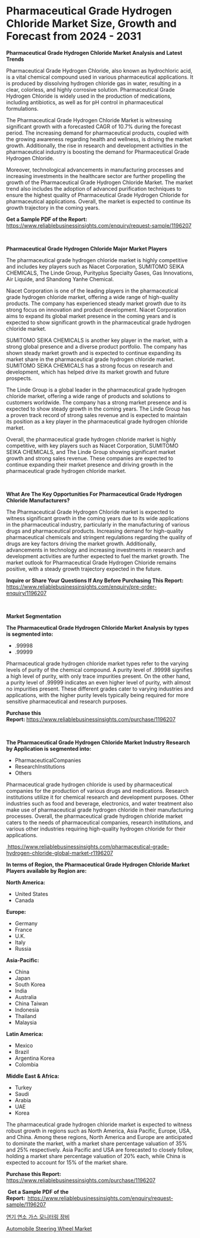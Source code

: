<p><h1>Pharmaceutical Grade Hydrogen Chloride Market Size, Growth and Forecast from 2024 - 2031</h1></p><p><strong>Pharmaceutical Grade Hydrogen Chloride Market Analysis and Latest Trends</strong></p>
<p><p>Pharmaceutical Grade Hydrogen Chloride, also known as hydrochloric acid, is a vital chemical compound used in various pharmaceutical applications. It is produced by dissolving hydrogen chloride gas in water, resulting in a clear, colorless, and highly corrosive solution. Pharmaceutical Grade Hydrogen Chloride is widely used in the production of medications, including antibiotics, as well as for pH control in pharmaceutical formulations.</p><p>The Pharmaceutical Grade Hydrogen Chloride Market is witnessing significant growth with a forecasted CAGR of 10.7% during the forecast period. The increasing demand for pharmaceutical products, coupled with the growing awareness regarding health and wellness, is driving the market growth. Additionally, the rise in research and development activities in the pharmaceutical industry is boosting the demand for Pharmaceutical Grade Hydrogen Chloride.</p><p>Moreover, technological advancements in manufacturing processes and increasing investments in the healthcare sector are further propelling the growth of the Pharmaceutical Grade Hydrogen Chloride Market. The market trend also includes the adoption of advanced purification techniques to ensure the highest quality of Pharmaceutical Grade Hydrogen Chloride for pharmaceutical applications. Overall, the market is expected to continue its growth trajectory in the coming years.</p></p>
<p><strong>Get a Sample PDF of the Report:&nbsp;</strong> <a href="https://www.reliablebusinessinsights.com/enquiry/request-sample/1196207">https://www.reliablebusinessinsights.com/enquiry/request-sample/1196207</a></p>
<p>&nbsp;</p>
<p><strong>Pharmaceutical Grade Hydrogen Chloride Major Market Players</strong></p>
<p><p>The pharmaceutical grade hydrogen chloride market is highly competitive and includes key players such as Niacet Corporation, SUMITOMO SEIKA CHEMICALS, The Linde Group, Purityplus Specialty Gases, Gas Innovations, Air Liquide, and Shandong Yanhe Chemical.</p><p>Niacet Corporation is one of the leading players in the pharmaceutical grade hydrogen chloride market, offering a wide range of high-quality products. The company has experienced steady market growth due to its strong focus on innovation and product development. Niacet Corporation aims to expand its global market presence in the coming years and is expected to show significant growth in the pharmaceutical grade hydrogen chloride market.</p><p>SUMITOMO SEIKA CHEMICALS is another key player in the market, with a strong global presence and a diverse product portfolio. The company has shown steady market growth and is expected to continue expanding its market share in the pharmaceutical grade hydrogen chloride market. SUMITOMO SEIKA CHEMICALS has a strong focus on research and development, which has helped drive its market growth and future prospects.</p><p>The Linde Group is a global leader in the pharmaceutical grade hydrogen chloride market, offering a wide range of products and solutions to customers worldwide. The company has a strong market presence and is expected to show steady growth in the coming years. The Linde Group has a proven track record of strong sales revenue and is expected to maintain its position as a key player in the pharmaceutical grade hydrogen chloride market.</p><p>Overall, the pharmaceutical grade hydrogen chloride market is highly competitive, with key players such as Niacet Corporation, SUMITOMO SEIKA CHEMICALS, and The Linde Group showing significant market growth and strong sales revenue. These companies are expected to continue expanding their market presence and driving growth in the pharmaceutical grade hydrogen chloride market.</p></p>
<p>&nbsp;</p>
<p><strong>What Are The Key Opportunities For Pharmaceutical Grade Hydrogen Chloride Manufacturers?</strong></p>
<p><p>The Pharmaceutical Grade Hydrogen Chloride market is expected to witness significant growth in the coming years due to its wide applications in the pharmaceutical industry, particularly in the manufacturing of various drugs and pharmaceutical products. Increasing demand for high-quality pharmaceutical chemicals and stringent regulations regarding the quality of drugs are key factors driving the market growth. Additionally, advancements in technology and increasing investments in research and development activities are further expected to fuel the market growth. The market outlook for Pharmaceutical Grade Hydrogen Chloride remains positive, with a steady growth trajectory expected in the future.</p></p>
<p><strong>Inquire or Share Your Questions If Any Before Purchasing This Report:</strong> <a href="https://www.reliablebusinessinsights.com/enquiry/pre-order-enquiry/1196207">https://www.reliablebusinessinsights.com/enquiry/pre-order-enquiry/1196207</a></p>
<p>&nbsp;</p>
<p><strong>Market Segmentation</strong></p>
<p><strong>The Pharmaceutical Grade Hydrogen Chloride Market Analysis by types is segmented into:</strong></p>
<p><ul><li>.99998</li><li>.99999</li></ul></p>
<p><p>Pharmaceutical grade hydrogen chloride market types refer to the varying levels of purity of the chemical compound. A purity level of .99998 signifies a high level of purity, with only trace impurities present. On the other hand, a purity level of .99999 indicates an even higher level of purity, with almost no impurities present. These different grades cater to varying industries and applications, with the higher purity levels typically being required for more sensitive pharmaceutical and research purposes.</p></p>
<p><strong>Purchase this Report:&nbsp;</strong><a href="https://www.reliablebusinessinsights.com/purchase/1196207">https://www.reliablebusinessinsights.com/purchase/1196207</a></p>
<p>&nbsp;</p>
<p><strong>The Pharmaceutical Grade Hydrogen Chloride Market Industry Research by Application is segmented into:</strong></p>
<p><ul><li>PharmaceuticalCompanies</li><li>ResearchInstitutions</li><li>Others</li></ul></p>
<p><p>Pharmaceutical grade hydrogen chloride is used by pharmaceutical companies for the production of various drugs and medications. Research institutions utilize it for chemical research and development purposes. Other industries such as food and beverage, electronics, and water treatment also make use of pharmaceutical grade hydrogen chloride in their manufacturing processes. Overall, the pharmaceutical grade hydrogen chloride market caters to the needs of pharmaceutical companies, research institutions, and various other industries requiring high-quality hydrogen chloride for their applications.</p></p>
<p><a href="https://www.reliablebusinessinsights.com/pharmaceutical-grade-hydrogen-chloride-global-market-r1196207">&nbsp;https://www.reliablebusinessinsights.com/pharmaceutical-grade-hydrogen-chloride-global-market-r1196207</a></p>
<p><strong>In terms of Region, the Pharmaceutical Grade Hydrogen Chloride Market Players available by Region are:</strong></p>
<p>
    <p> <strong> North America: </strong>
        <ul>
            <li>United States</li>
            <li>Canada</li>
        </ul>
        </p> 
    <p> <strong> Europe: </strong>
        <ul>
            <li>Germany</li>
            <li>France</li>
            <li>U.K.</li>
            <li>Italy</li>
            <li>Russia</li>
        </ul>
        </p> 
    <p> <strong> Asia-Pacific: </strong>
        <ul>
            <li>China</li>
            <li>Japan</li>
            <li>South Korea</li>
            <li>India</li>
            <li>Australia</li>
            <li>China Taiwan</li>
            <li>Indonesia</li>
            <li>Thailand</li>
            <li>Malaysia</li>
        </ul>
        </p> 
    <p> <strong> Latin America: </strong>
        <ul>
            <li>Mexico</li>
            <li>Brazil</li>
            <li>Argentina Korea</li>
            <li>Colombia</li>
        </ul>
        </p> 
    <p> <strong> Middle East & Africa: </strong>
        <ul>
            <li>Turkey</li>
            <li>Saudi</li>
            <li>Arabia</li>
            <li>UAE</li>
            <li>Korea</li>
        </ul>
    </p>
    </p>
<p><p>The pharmaceutical grade hydrogen chloride market is expected to witness robust growth in regions such as North America, Asia Pacific, Europe, USA, and China. Among these regions, North America and Europe are anticipated to dominate the market, with a market share percentage valuation of 35% and 25% respectively. Asia Pacific and USA are forecasted to closely follow, holding a market share percentage valuation of 20% each, while China is expected to account for 15% of the market share.</p></p>
<p><strong>Purchase this Report: </strong><a href="https://www.reliablebusinessinsights.com/purchase/1196207">https://www.reliablebusinessinsights.com/purchase/1196207</a></p>
<p>&nbsp;<strong>Get a Sample PDF of the Report:&nbsp;&nbsp;</strong><a href="https://www.reliablebusinessinsights.com/enquiry/request-sample/1196207">https://www.reliablebusinessinsights.com/enquiry/request-sample/1196207</a></p>
<p><strong></strong></p>
<p><p><a href="https://github.com/TrevorKruvalis5678/Market-Research-Report-List-1/blob/main/914134183702.md">연기 연소 가스 모니터링 장비</a></p><p><a href="https://view.publitas.com/reportprime-1/automobile-steering-wheel-market-furnishes-information-on-market-share-market-trends-and-market-growth/">Automobile Steering Wheel Market</a></p></p>